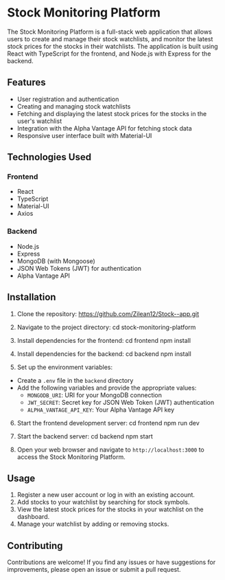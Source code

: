 # Stock Monitoring Platform

The Stock Monitoring Platform is a full-stack web application that allows users to create and manage their stock watchlists, and monitor the latest stock prices for the stocks in their watchlists. The application is built using React with TypeScript for the frontend, and Node.js with Express for the backend.

## Features

- User registration and authentication
- Creating and managing stock watchlists
- Fetching and displaying the latest stock prices for the stocks in the user's watchlist
- Integration with the Alpha Vantage API for fetching stock data
- Responsive user interface built with Material-UI

## Technologies Used

### Frontend

- React
- TypeScript
- Material-UI
- Axios

### Backend

- Node.js
- Express
- MongoDB (with Mongoose)
- JSON Web Tokens (JWT) for authentication
- Alpha Vantage API

## Installation

1. Clone the repository: https://github.com/Zilean12/Stock--app.git

2. Navigate to the project directory:
cd stock-monitoring-platform

3. Install dependencies for the frontend:
cd frontend
npm install

4. Install dependencies for the backend:
cd backend
npm install

5. Set up the environment variables:
- Create a `.env` file in the `backend` directory
- Add the following variables and provide the appropriate values:
  - `MONGODB_URI`: URI for your MongoDB connection
  - `JWT_SECRET`: Secret key for JSON Web Token (JWT) authentication
  - `ALPHA_VANTAGE_API_KEY`: Your Alpha Vantage API key

6. Start the frontend development server:
cd frontend
npm run dev

7. Start the backend server:
cd backend
npm start

8. Open your web browser and navigate to `http://localhost:3000` to access the Stock Monitoring Platform.

## Usage

1. Register a new user account or log in with an existing account.
2. Add stocks to your watchlist by searching for stock symbols.
3. View the latest stock prices for the stocks in your watchlist on the dashboard.
4. Manage your watchlist by adding or removing stocks.

## Contributing

Contributions are welcome! If you find any issues or have suggestions for improvements, please open an issue or submit a pull request.

